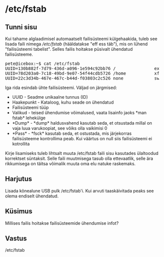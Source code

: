 ﻿# /etc/fstab

## Tunni sisu

Kui tahame alglaadimisel automaatselt failisüsteemi külgehaakida, tuleb see lisada faili nimega */etc/fstab* (hääldatakse "eff ess täb"), mis on lühend "failisüsteemi tabelist". Selles failis hoitakse püsivalt ühendatud failisüsteeme.

<pre>
pete@icebox:~$ cat /etc/fstab
UUID=130b882f-7d79-436d-a096-1e594c92bb76 /               ext4    relatime,errors=remount-ro 0       1
UUID=78d203a0-7c18-49bd-9e07-54f44cdb5726 /home           xfs     relatime        0       2
UUID=22c3d34b-467e-467c-b44d-f03803c2c526 none            swap    sw              0       0
</pre>

Iga rida esindab ühte failisüsteemi. Väljad on järgmised:

<ul>
<li>UUID - Seadme unikaalne tunnus (ID)</li>
<li>Haakepunkt - Kataloog, kuhu seade on ühendatud</li>
<li>Failisüsteemi tüüp</li>
<li>Valikud - teised ühendumise võimalused, vaata lisainfo jaoks *man fstab* lehekülge</li>
<li>*Dump* - *dump* haldusvahend kasutab seda, et otsustada millal on vaja luua varukoopiat, see võiks olla vaikimisi 0</li>
<li>*Pass* - *fsck* kasutab seda, et ostustada, mis järjekorras failisüsteeme kontrollima peab. Kui väärtus on null siis failisüsteemi ei kotrollita</li>
</ul>

Kirje lisamiseks tuleb lihtsalt muuta /etc/fstab faili sisu kasutades ülaltoodud korrektset süntaksit. Selle faili muutmisega tasub olla ettevaatlik, selle ära rikkumisega on täitsa võimalik muuta oma elu natuke raskemaks.

## Harjutus

Lisada kõnealune USB pulk /etc/fstab'i. Kui arvuti taaskäivitada peaks see olema endiselt ühendatud.

## Küsimus

Millises failis hoitakse failisüsteemide ühendumise infot?

## Vastus

/etc/fstab
